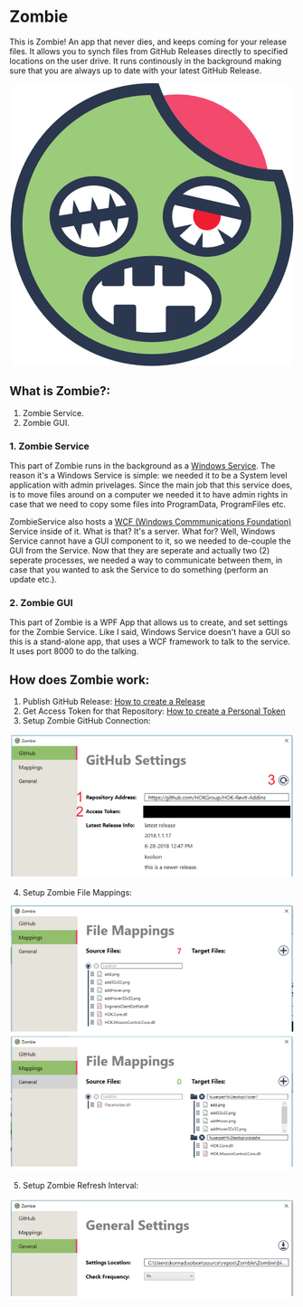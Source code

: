 # Zombie
This is Zombie! An app that never dies, and keeps coming for your release files. It allows you to synch files from GitHub Releases directly to specified locations on the user drive. It runs continously in the background making sure that you are always up to date with your latest GitHub Release. 

<p align="center">
  <img width="500" height="500" src="/_graphics/PNG/iconsZombie.png">
</p>

## What is Zombie?:

1. Zombie Service.
2. Zombie GUI.

### 1. Zombie Service

This part of Zombie runs in the background as a [Windows Service](https://docs.microsoft.com/en-us/dotnet/framework/windows-services/introduction-to-windows-service-applications). The reason it's a Windows Service is simple: we needed it to be a System level application with admin privelages. Since the main job that this service does, is to move files around on a computer we needed it to have admin rights in case that we need to copy some files into ProgramData, ProgramFiles etc. 

ZombieService also hosts a [WCF (Windows Commmunications Foundation)](https://docs.microsoft.com/en-us/dotnet/framework/wcf/whats-wcf) Service inside of it. What is that? It's a server. What for? Well, Windows Service cannot have a GUI component to it, so we needed to de-couple the GUI from the Service. Now that they are seperate and actually two (2) seperate processes, we needed a way to communicate between them, in case that you wanted to ask the Service to do something (perform an update etc.). 

### 2. Zombie GUI

This part of Zombie is a WPF App that allows us to create, and set settings for the Zombie Service. Like I said, Windows Service doesn't have a GUI so this is a stand-alone app, that uses a WCF framework to talk to the service. It uses port 8000 to do the talking. 

## How does Zombie work: 

1. Publish GitHub Release: [How to create a Release](https://help.github.com/articles/creating-releases/)
2. Get Access Token for that Repository: [How to create a Personal Token](https://help.github.com/articles/creating-a-personal-access-token-for-the-command-line/)
3. Setup Zombie GitHub Connection: 

<p align="center">
  <img src="/_info/githubsettings.png">
</p>

4. Setup Zombie File Mappings:

<p align="center">
  <img src="/_info/fileMappings.png">
</p>

5. Setup Zombie Refresh Interval:

<p align="center">
  <img src="/_info/generalSettings.png">
</p>

